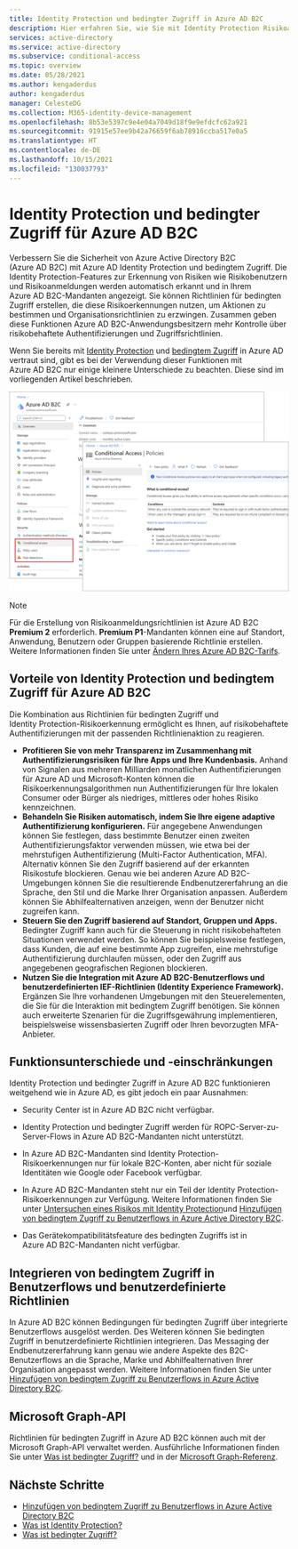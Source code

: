 ```yaml
---
title: Identity Protection und bedingter Zugriff in Azure AD B2C
description: Hier erfahren Sie, wie Sie mit Identity Protection Risikoanmeldungen und Risikoerkennungen anzeigen. Außerdem erfahren Sie, wie sich mithilfe von bedingtem Zugriff Organisationsrichtlinien auf der Grundlage von Risikoereignissen in Ihren Azure AD B2C-Mandanten erzwingen lassen.
services: active-directory
ms.service: active-directory
ms.subservice: conditional-access
ms.topic: overview
ms.date: 05/28/2021
ms.author: kengaderdus
author: kengaderdus
manager: CelesteDG
ms.collection: M365-identity-device-management
ms.openlocfilehash: 8b53e5397c9e4e04a7049d18f9e9efdcfc62a921
ms.sourcegitcommit: 91915e57ee9b42a76659f6ab78916ccba517e0a5
ms.translationtype: HT
ms.contentlocale: de-DE
ms.lasthandoff: 10/15/2021
ms.locfileid: "130037793"
---
```

# <a name="identity-protection-and-conditional-access-for-azure-ad-b2c"></a>Identity Protection und bedingter Zugriff für Azure AD B2C

Verbessern Sie die Sicherheit von Azure Active Directory B2C (Azure AD B2C) mit Azure AD Identity Protection und bedingtem Zugriff. Die Identity Protection-Features zur Erkennung von Risiken wie Risikobenutzern und Risikoanmeldungen werden automatisch erkannt und in Ihrem Azure AD B2C-Mandanten angezeigt. Sie können Richtlinien für bedingten Zugriff erstellen, die diese Risikoerkennungen nutzen, um Aktionen zu bestimmen und Organisationsrichtlinien zu erzwingen. Zusammen geben diese Funktionen Azure AD B2C-Anwendungsbesitzern mehr Kontrolle über risikobehaftete Authentifizierungen und Zugriffsrichtlinien.
  
Wenn Sie bereits mit [Identity Protection](../active-directory/identity-protection/overview-identity-protection.md) und [bedingtem Zugriff](../active-directory/conditional-access/overview.md) in Azure AD vertraut sind, gibt es bei der Verwendung dieser Funktionen mit Azure AD B2C nur einige kleinere Unterschiede zu beachten. Diese sind im vorliegenden Artikel beschrieben.

![Bedingter Zugriff in einem B2C-Mandanten](media/conditional-access-identity-protection-overview/conditional-access-b2c.png)

> [!NOTE]
> Für die Erstellung von Risikoanmeldungsrichtlinien ist Azure AD B2C **Premium 2** erforderlich. **Premium P1**-Mandanten können eine auf Standort, Anwendung, Benutzern oder Gruppen basierende Richtlinie erstellen. Weitere Informationen finden Sie unter [Ändern Ihres Azure AD B2C-Tarifs](billing.md#change-your-azure-ad-pricing-tier).

## <a name="benefits-of-identity-protection-and-conditional-access-for-azure-ad-b2c"></a>Vorteile von Identity Protection und bedingtem Zugriff für Azure AD B2C  

Die Kombination aus Richtlinien für bedingten Zugriff und Identity Protection-Risikoerkennung ermöglicht es Ihnen, auf risikobehaftete Authentifizierungen mit der passenden Richtlinienaktion zu reagieren.

- **Profitieren Sie von mehr Transparenz im Zusammenhang mit Authentifizierungsrisiken für Ihre Apps und Ihre Kundenbasis.** Anhand von Signalen aus mehreren Milliarden monatlichen Authentifizierungen für Azure AD und Microsoft-Konten können die Risikoerkennungsalgorithmen nun Authentifizierungen für Ihre lokalen Consumer oder Bürger als niedriges, mittleres oder hohes Risiko kennzeichnen.
- **Behandeln Sie Risiken automatisch, indem Sie Ihre eigene adaptive Authentifizierung konfigurieren.** Für angegebene Anwendungen können Sie festlegen, dass bestimmte Benutzer einen zweiten Authentifizierungsfaktor verwenden müssen, wie etwa bei der mehrstufigen Authentifizierung (Multi-Factor Authentication, MFA). Alternativ können Sie den Zugriff basierend auf der erkannten Risikostufe blockieren. Genau wie bei anderen Azure AD B2C-Umgebungen können Sie die resultierende Endbenutzererfahrung an die Sprache, den Stil und die Marke Ihrer Organisation anpassen. Außerdem können Sie Abhilfealternativen anzeigen, wenn der Benutzer nicht zugreifen kann.
- **Steuern Sie den Zugriff basierend auf Standort, Gruppen und Apps.**  Bedingter Zugriff kann auch für die Steuerung in nicht risikobehafteten Situationen verwendet werden. So können Sie beispielsweise festlegen, dass Kunden, die auf eine bestimmte App zugreifen, eine mehrstufige Authentifizierung durchlaufen müssen, oder den Zugriff aus angegebenen geografischen Regionen blockieren.
- **Nutzen Sie die Integration mit Azure AD B2C-Benutzerflows und benutzerdefinierten IEF-Richtlinien (Identity Experience Framework).** Ergänzen Sie Ihre vorhandenen Umgebungen mit den Steuerelementen, die Sie für die Interaktion mit bedingtem Zugriff benötigen. Sie können auch erweiterte Szenarien für die Zugriffsgewährung implementieren, beispielsweise wissensbasierten Zugriff oder Ihren bevorzugten MFA-Anbieter.

## <a name="feature-differences-and-limitations"></a>Funktionsunterschiede und -einschränkungen

Identity Protection und bedingter Zugriff in Azure AD B2C funktionieren weitgehend wie in Azure AD, es gibt jedoch ein paar Ausnahmen:

- Security Center ist in Azure AD B2C nicht verfügbar.

- Identity Protection und bedingter Zugriff werden für ROPC-Server-zu-Server-Flows in Azure AD B2C-Mandanten nicht unterstützt.

- In Azure AD B2C-Mandanten sind Identity Protection-Risikoerkennungen nur für lokale B2C-Konten, aber nicht für soziale Identitäten wie Google oder Facebook verfügbar.

- In Azure AD B2C-Mandanten steht nur ein Teil der Identity Protection-Risikoerkennungen zur Verfügung. Weitere Informationen finden Sie unter [Untersuchen eines Risikos mit Identity Protection](identity-protection-investigate-risk.md)und [Hinzufügen von bedingtem Zugriff zu Benutzerflows in Azure Active Directory B2C](conditional-access-user-flow.md).

- Das Gerätekompatibilitätsfeature des bedingten Zugriffs ist in Azure AD B2C-Mandanten nicht verfügbar.


## <a name="integrate-conditional-access-with-user-flows-and-custom-policies"></a>Integrieren von bedingtem Zugriff in Benutzerflows und benutzerdefinierte Richtlinien

In Azure AD B2C können Bedingungen für bedingten Zugriff über integrierte Benutzerflows ausgelöst werden. Des Weiteren können Sie bedingten Zugriff in benutzerdefinierte Richtlinien integrieren. Das Messaging der Endbenutzererfahrung kann genau wie andere Aspekte des B2C-Benutzerflows an die Sprache, Marke und Abhilfealternativen Ihrer Organisation angepasst werden. Weitere Informationen finden Sie unter [Hinzufügen von bedingtem Zugriff zu Benutzerflows in Azure Active Directory B2C](conditional-access-user-flow.md).

## <a name="microsoft-graph-api"></a>Microsoft Graph-API

Richtlinien für bedingten Zugriff in Azure AD B2C können auch mit der Microsoft Graph-API verwaltet werden. Ausführliche Informationen finden Sie unter [Was ist bedingter Zugriff?](../active-directory/conditional-access/overview.md) und in der [Microsoft Graph-Referenz](microsoft-graph-operations.md#conditional-access).

## <a name="next-steps"></a>Nächste Schritte

- [Hinzufügen von bedingtem Zugriff zu Benutzerflows in Azure Active Directory B2C](conditional-access-user-flow.md)
- [Was ist Identity Protection?](../active-directory/identity-protection/overview-identity-protection.md)
- [Was ist bedingter Zugriff?](../active-directory/conditional-access/overview.md)
